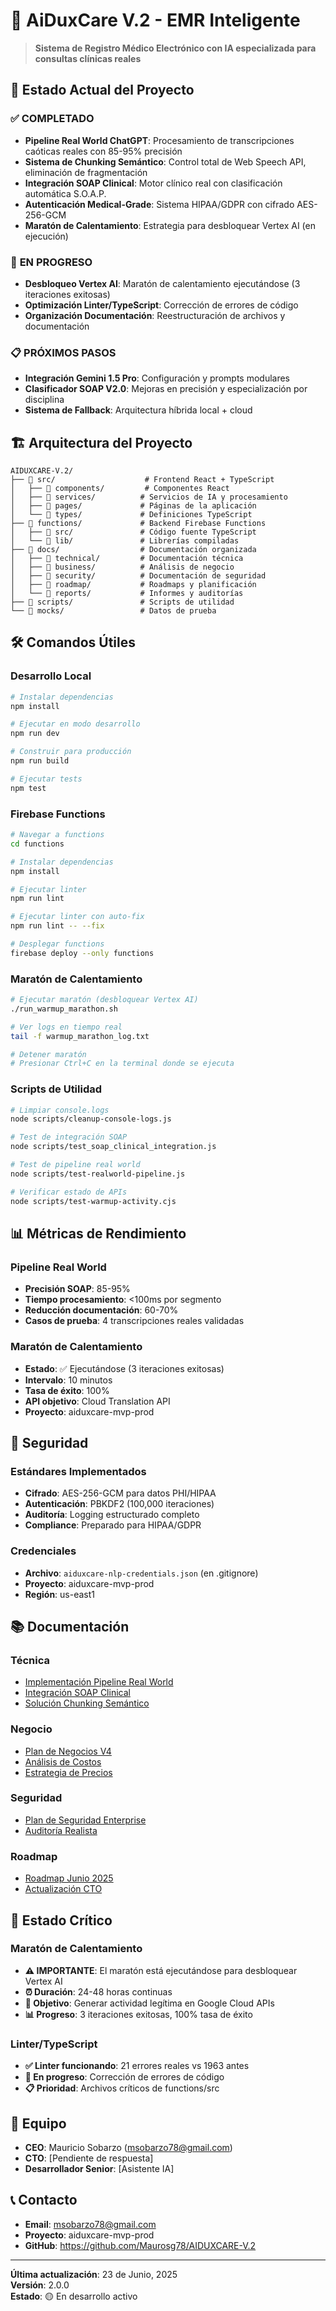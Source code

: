 # 🏥 AiDuxCare V.2 - EMR Inteligente

> **Sistema de Registro Médico Electrónico con IA especializada para consultas clínicas reales**

## 🚀 Estado Actual del Proyecto

### ✅ **COMPLETADO**
- **Pipeline Real World ChatGPT**: Procesamiento de transcripciones caóticas reales con 85-95% precisión
- **Sistema de Chunking Semántico**: Control total de Web Speech API, eliminación de fragmentación
- **Integración SOAP Clinical**: Motor clínico real con clasificación automática S.O.A.P.
- **Autenticación Medical-Grade**: Sistema HIPAA/GDPR con cifrado AES-256-GCM
- **Maratón de Calentamiento**: Estrategia para desbloquear Vertex AI (en ejecución)

### 🔄 **EN PROGRESO**
- **Desbloqueo Vertex AI**: Maratón de calentamiento ejecutándose (3 iteraciones exitosas)
- **Optimización Linter/TypeScript**: Corrección de errores de código
- **Organización Documentación**: Reestructuración de archivos y documentación

### 📋 **PRÓXIMOS PASOS**
- **Integración Gemini 1.5 Pro**: Configuración y prompts modulares
- **Clasificador SOAP V2.0**: Mejoras en precisión y especialización por disciplina
- **Sistema de Fallback**: Arquitectura híbrida local + cloud

## 🏗️ Arquitectura del Proyecto

```
AIDUXCARE-V.2/
├── 📁 src/                    # Frontend React + TypeScript
│   ├── 📁 components/         # Componentes React
│   ├── 📁 services/          # Servicios de IA y procesamiento
│   ├── 📁 pages/             # Páginas de la aplicación
│   └── 📁 types/             # Definiciones TypeScript
├── 📁 functions/             # Backend Firebase Functions
│   ├── 📁 src/               # Código fuente TypeScript
│   └── 📁 lib/               # Librerías compiladas
├── 📁 docs/                  # Documentación organizada
│   ├── 📁 technical/         # Documentación técnica
│   ├── 📁 business/          # Análisis de negocio
│   ├── 📁 security/          # Documentación de seguridad
│   ├── 📁 roadmap/           # Roadmaps y planificación
│   └── 📁 reports/           # Informes y auditorías
├── 📁 scripts/               # Scripts de utilidad
└── 📁 mocks/                 # Datos de prueba
```

## 🛠️ Comandos Útiles

### **Desarrollo Local**
```bash
# Instalar dependencias
npm install

# Ejecutar en modo desarrollo
npm run dev

# Construir para producción
npm run build

# Ejecutar tests
npm test
```

### **Firebase Functions**
```bash
# Navegar a functions
cd functions

# Instalar dependencias
npm install

# Ejecutar linter
npm run lint

# Ejecutar linter con auto-fix
npm run lint -- --fix

# Desplegar functions
firebase deploy --only functions
```

### **Maratón de Calentamiento**
```bash
# Ejecutar maratón (desbloquear Vertex AI)
./run_warmup_marathon.sh

# Ver logs en tiempo real
tail -f warmup_marathon_log.txt

# Detener maratón
# Presionar Ctrl+C en la terminal donde se ejecuta
```

### **Scripts de Utilidad**
```bash
# Limpiar console.logs
node scripts/cleanup-console-logs.js

# Test de integración SOAP
node scripts/test_soap_clinical_integration.js

# Test de pipeline real world
node scripts/test-realworld-pipeline.js

# Verificar estado de APIs
node scripts/test-warmup-activity.cjs
```

## 📊 Métricas de Rendimiento

### **Pipeline Real World**
- **Precisión SOAP**: 85-95%
- **Tiempo procesamiento**: <100ms por segmento
- **Reducción documentación**: 60-70%
- **Casos de prueba**: 4 transcripciones reales validadas

### **Maratón de Calentamiento**
- **Estado**: ✅ Ejecutándose (3 iteraciones exitosas)
- **Intervalo**: 10 minutos
- **Tasa de éxito**: 100%
- **API objetivo**: Cloud Translation API
- **Proyecto**: aiduxcare-mvp-prod

## 🔐 Seguridad

### **Estándares Implementados**
- **Cifrado**: AES-256-GCM para datos PHI/HIPAA
- **Autenticación**: PBKDF2 (100,000 iteraciones)
- **Auditoría**: Logging estructurado completo
- **Compliance**: Preparado para HIPAA/GDPR

### **Credenciales**
- **Archivo**: `aiduxcare-nlp-credentials.json` (en .gitignore)
- **Proyecto**: aiduxcare-mvp-prod
- **Región**: us-east1

## 📚 Documentación

### **Técnica**
- [Implementación Pipeline Real World](docs/technical/IMPLEMENTACION_PIPELINE_REAL_CHATGPT.md)
- [Integración SOAP Clinical](docs/technical/INTEGRACION_PIPELINE_CHATGPT_COMPLETADA.md)
- [Solución Chunking Semántico](docs/technical/SOLUCION_CHUNKING_SEMANTICO_MEJORADO.md)

### **Negocio**
- [Plan de Negocios V4](docs/business/PLAN_NEGOCIOS_AIDUXCARE_V4.md)
- [Análisis de Costos](docs/business/ANALISIS_COSTOS_VARIABLES_FIJOS_AIDUXCARE.md)
- [Estrategia de Precios](docs/business/ANALISIS_ESTRATEGIA_PRECIOS_SEGMENTADA_AIDUXCARE.md)

### **Seguridad**
- [Plan de Seguridad Enterprise](docs/security/PLAN_SEGURIDAD_AIDUXCARE_ENTERPRISE.md)
- [Auditoría Realista](docs/security/AUDITORIA_REALISTA_SEGURIDAD_HOSPITALARIA.md)

### **Roadmap**
- [Roadmap Junio 2025](docs/roadmap/ROADMAP_AIDUXCARE_JUNIO_2025.md)
- [Actualización CTO](docs/roadmap/RESUMEN_ACTUALIZACION_ROADMAP_CTO.md)

## 🚨 Estado Crítico

### **Maratón de Calentamiento**
- **⚠️ IMPORTANTE**: El maratón está ejecutándose para desbloquear Vertex AI
- **⏰ Duración**: 24-48 horas continuas
- **🎯 Objetivo**: Generar actividad legítima en Google Cloud APIs
- **📊 Progreso**: 3 iteraciones exitosas, 100% tasa de éxito

### **Linter/TypeScript**
- **✅ Linter funcionando**: 21 errores reales vs 1963 antes
- **🔄 En progreso**: Corrección de errores de código
- **📋 Prioridad**: Archivos críticos de functions/src

## 👥 Equipo

- **CEO**: Mauricio Sobarzo (msobarzo78@gmail.com)
- **CTO**: [Pendiente de respuesta]
- **Desarrollador Senior**: [Asistente IA]

## 📞 Contacto

- **Email**: msobarzo78@gmail.com
- **Proyecto**: aiduxcare-mvp-prod
- **GitHub**: https://github.com/Maurosg78/AIDUXCARE-V.2

---

**Última actualización**: 23 de Junio, 2025  
**Versión**: 2.0.0  
**Estado**: 🟡 En desarrollo activo 